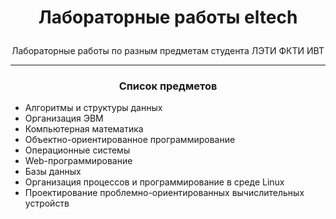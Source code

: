 # <p align = "center"> Лабораторные работы eltech </p>

<p align = "center"> Лабораторные работы по разным предметам студента ЛЭТИ ФКТИ ИВТ</p>

---

### <p align = "center">Список предметов </p>

- Алгоритмы и структуры данных
- Организация ЭВМ
- Компьютерная математика
- Объектно-ориентированное программирование
- Операционные системы
- Web-программирование
- Базы данных
- Организация процессов и программирование в среде Linux
- Проектирование проблемно-ориентированных вычислительных устройств
